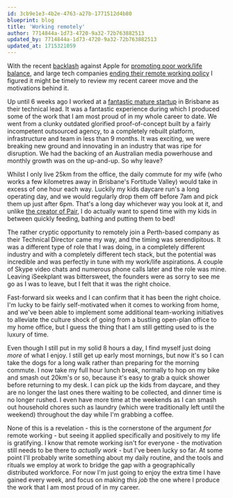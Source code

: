 ```yaml
---
id: 3cb9e1e3-4b2e-4763-a27b-1771512d4b80
blueprint: blog
title: 'Working remotely'
author: 7714844a-1d73-4720-9a32-72b763882513
updated_by: 7714844a-1d73-4720-9a32-72b763882513
updated_at: 1715321059
---
```

With the recent [backlash](https://www.inc.com/justin-bariso/no-apple-youre-wrong-work-is-not-more-important-than-family.html) against Apple for [promoting poor work/life balance](http://mashable.com/2017/06/09/planet-of-the-apps-apple-reality-tv/), and large tech companies [ending their remote working policy](https://qz.com/924167/ibm-remote-work-pioneer-is-calling-thousands-of-employees-back-to-the-office/) I figured it might be timely to review my recent career move and the motivations behind it.

Up until 6 weeks ago I worked at a [fantastic mature startup](https://www.iseekplant.com.au) in Brisbane as their technical lead.  It was a fantastic experience during which I produced some of the work that I am most proud of in my whole career to date.  We went from a clunky outdated glorified proof-of-concept built by a fairly incompetent outsourced agency, to a completely rebuilt platform, infrastructure and team in less than 9 months.  It was exciting, we were breaking new ground and innovating in an industry that was ripe for disruption.  We had the backing of an Australian media powerhouse and monthly growth was on the up-and-up.  So why leave?

Whilst I only live 25km from the office, the daily commute for my wife (who works a few kilometres away in Brisbane's Fortitude Valley) would take in excess of one hour each way.  Luckily my kids daycare run's a long operating day, and we would regularly drop them off before 7am and pick them up just after 6pm.  That's a long day whichever way you look at it, and unlike [the creator of Pair](http://bit.ly/2tIlg0n), I do actually want to spend time with my kids in between quickly feeding, bathing and putting them to bed!

The rather cryptic opportunity to remotely join a Perth-based company as their Technical Director came my way, and the timing was serendipitous.  It was a different type of role that I was doing, in a completely different industry and with a completely different tech stack, but the potential was incredible and was perfectly in tune with my work/life aspirations.  A couple of Skype video chats and numerous phone calls later and the role was mine.  Leaving iSeekplant was bittersweet, the founders were as sorry to see me go as I was to leave, but I felt that it was the right choice.

Fast-forward six weeks and I can confirm that it has been the right choice.  I'm lucky to be fairly self-motivated when it comes to working from home, and we've been able to implement some additional team-working initiatives to alleviate the culture shock of going from a bustling open-plan office to my home office, but I guess the thing that I am still getting used to is the luxury of time.

Even though I still put in my solid 8 hours a day, I find myself just doing _more_ of what I enjoy.  I still get up early most mornings, but now it's so I can take the dogs for a long walk rather than preparing for the morning commute.  I now take my full hour lunch break, normally to hop on my bike and smash out 20km's or so, because it's easy to grab a quick shower before returning to my desk.  I can pick up the kids from daycare, and they are no longer the last ones there waiting to be collected, and dinner time is no longer rushed.  I even have more time at the weekends as I can smash out household chores such as laundry (which were traditionally left until the weekend) throughout the day while I'm grabbing a coffee.

None of this is a revelation - this is the cornerstone of the argument _for_ remote working - but seeing it applied specifically and positively to my life is gratifying.  I know that remote working isn't for everyone - the motivation still needs to be there to _actually work_ - but I've been lucky so far.  At some point I'll probably write something about my daily routine, and the tools and rituals we employ at work to bridge the gap with a geographically distributed workforce.  For now I'm just going to enjoy the extra time I have gained every week, and focus on making _this job_ the one where I produce the work that I am most proud of in my career.